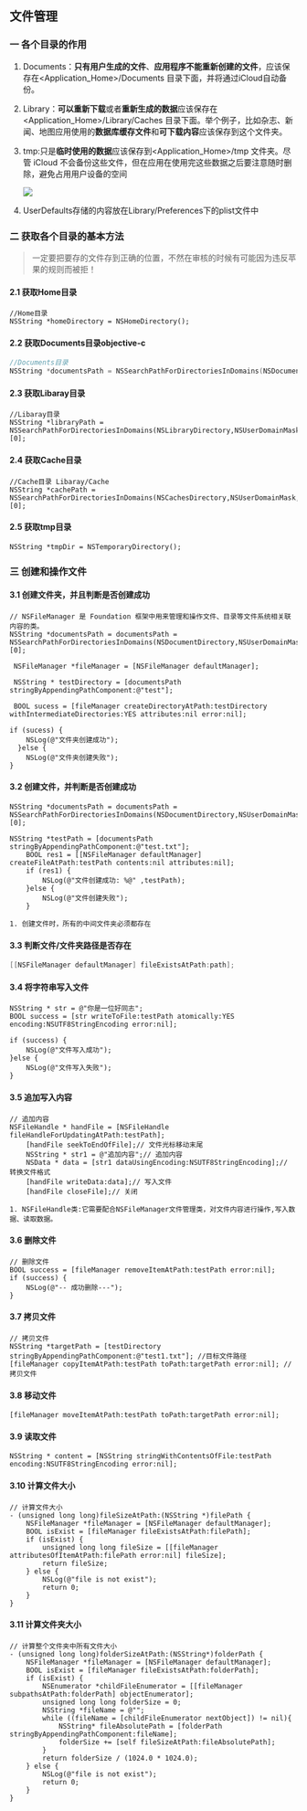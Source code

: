 ## 文件管理

### 一 各个目录的作用

1. Documents：**只有用户生成的文件**、**应用程序不能重新创建的文件**，应该保存在<Application_Home>/Documents 目录下面，并将通过iCloud自动备份。

2. Library：**可以重新下载**或者**重新生成的数据**应该保存在<Application_Home>/Library/Caches 目录下面。举个例子，比如杂志、新闻、地图应用使用的**数据库缓存文件**和**可下载内容**应该保存到这个文件夹。

3. tmp:只是**临时使用的数据**应该保存到<Application_Home>/tmp 文件夹。尽管 iCloud 不会备份这些文件，但在应用在使用完这些数据之后要注意随时删除，避免占用用户设备的空间

   ![](./images/文件管理0.png)

4. UserDefaults存储的内容放在Library/Preferences下的plist文件中

### 二 获取各个目录的基本方法

>   一定要把要存的文件存到正确的位置，不然在审核的时候有可能因为违反苹果的规则而被拒！

#### 2.1  获取Home目录

```
//Home目录
NSString *homeDirectory = NSHomeDirectory();
```

#### 2.2  获取Documents目录objective-c

```objective-c
//Documents目录
NSString *documentsPath = NSSearchPathForDirectoriesInDomains(NSDocumentDirectory,NSUserDomainMask,YES)[0];
```

#### 2.3 获取Libaray目录

```objc
//Libaray目录
NSString *libraryPath = NSSearchPathForDirectoriesInDomains(NSLibraryDirectory,NSUserDomainMask,YES)[0];
```

#### 2.4 获取Cache目录

```objc
//Cache目录 Libaray/Cache
NSString *cachePath = NSSearchPathForDirectoriesInDomains(NSCachesDirectory,NSUserDomainMask,YES)[0];
```

#### 2.5 获取tmp目录

```objc
NSString *tmpDir = NSTemporaryDirectory();
```

### 三 创建和操作文件

#### 3.1 创建文件夹，并且判断是否创建成功

```objc
// NSFileManager 是 Foundation 框架中用来管理和操作文件、目录等文件系统相关联内容的类。
NSString *documentsPath = documentsPath = NSSearchPathForDirectoriesInDomains(NSDocumentDirectory,NSUserDomainMask,YES)[0];

 NSFileManager *fileManager = [NSFileManager defaultManager];

 NSString * testDirectory = [documentsPath stringByAppendingPathComponent:@"test"];

 BOOL sucess = [fileManager createDirectoryAtPath:testDirectory withIntermediateDirectories:YES attributes:nil error:nil];
 
if (sucess) {
    NSLog(@"文件夹创建成功");
  }else {
    NSLog(@"文件夹创建失败");
}

```

#### 3.2 创建文件，并判断是否创建成功

```objc
NSString *documentsPath = documentsPath = NSSearchPathForDirectoriesInDomains(NSDocumentDirectory,NSUserDomainMask,YES)[0];

NSString *testPath = [documentsPath stringByAppendingPathComponent:@"test.txt"];
    BOOL res1 = [[NSFileManager defaultManager] createFileAtPath:testPath contents:nil attributes:nil];
    if (res1) {
        NSLog(@"文件创建成功: %@" ,testPath);
    }else {
        NSLog(@"文件创建失败");
    }

1. 创建文件时，所有的中间文件夹必须都存在
```

#### 3.3 判断文件/文件夹路径是否存在

```objective-c
[[NSFileManager defaultManager] fileExistsAtPath:path];
```



#### 3.4 将字符串写入文件

```objc
NSString * str = @"你是一位好同志"; 
BOOL success = [str writeToFile:testPath atomically:YES encoding:NSUTF8StringEncoding error:nil];
 
if (success) {
    NSLog(@"文件写入成功");
}else {
    NSLog(@"文件写入失败");
}
```

#### 3.5 追加写入内容

```objc
// 追加内容
NSFileHandle * handFile = [NSFileHandle fileHandleForUpdatingAtPath:testPath]; 
    [handFile seekToEndOfFile];// 文件光标移动末尾
    NSString * str1 = @"追加内容";// 追加内容
    NSData * data = [str1 dataUsingEncoding:NSUTF8StringEncoding];// 转换文件格式
    [handFile writeData:data];// 写入文件
    [handFile closeFile];// 关闭
    
1. NSFileHandle类:它需要配合NSFileManager文件管理类，对文件内容进行操作,写入数据、读取数据。
```



#### 3.6 删除文件

```objc
// 删除文件
BOOL success = [fileManager removeItemAtPath:testPath error:nil];
if (success) {
    NSLog(@"-- 成功删除---");
}
```

#### 3.7 拷贝文件

````objc
// 拷贝文件
NSString *targetPath = [testDirectory stringByAppendingPathComponent:@"test1.txt"]; //目标文件路径
[fileManager copyItemAtPath:testPath toPath:targetPath error:nil]; // 拷贝文件
````

#### 3.8 移动文件

```objc
[fileManager moveItemAtPath:testPath toPath:targetPath error:nil];
```



#### 3.9 读取文件

```objc
NSString * content = [NSString stringWithContentsOfFile:testPath encoding:NSUTF8StringEncoding error:nil];
```

#### 3.10 计算文件大小

```objc
// 计算文件大小
- (unsigned long long)fileSizeAtPath:(NSString *)filePath {
    NSFileManager *fileManager = [NSFileManager defaultManager];
    BOOL isExist = [fileManager fileExistsAtPath:filePath];
    if (isExist) {
        unsigned long long fileSize = [[fileManager attributesOfItemAtPath:filePath error:nil] fileSize];
        return fileSize;
    } else {
        NSLog(@"file is not exist");
        return 0;
    }
}
```

#### 3.11 计算文件夹大小

```objc
// 计算整个文件夹中所有文件大小
- (unsigned long long)folderSizeAtPath:(NSString*)folderPath {
    NSFileManager *fileManager = [NSFileManager defaultManager];
    BOOL isExist = [fileManager fileExistsAtPath:folderPath];
    if (isExist) {
        NSEnumerator *childFileEnumerator = [[fileManager subpathsAtPath:folderPath] objectEnumerator];
        unsigned long long folderSize = 0;
        NSString *fileName = @"";
        while ((fileName = [childFileEnumerator nextObject]) != nil){
            NSString* fileAbsolutePath = [folderPath stringByAppendingPathComponent:fileName];
            folderSize += [self fileSizeAtPath:fileAbsolutePath];
        }
        return folderSize / (1024.0 * 1024.0);
    } else {
        NSLog(@"file is not exist");
        return 0;
    }
}
```

